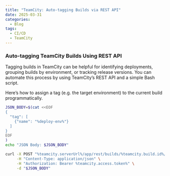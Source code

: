 ```yaml
---
title: "TeamCity: Auto-tagging Builds via REST API"
date: 2025-03-31
categories:
  - Blog
tags:
  - CI/CD
  - TeamCity
---
```


### Auto-tagging TeamCity Builds Using REST API

Tagging builds in TeamCity can be helpful for identifying deployments, grouping builds by environment, or tracking release versions. You can automate this process by using TeamCity’s REST API and a simple Bash script.

Here’s how to assign a tag (e.g. the target environment) to the current build programmatically.

```bash
JSON_BODY=$(cat <<EOF
{
  "tag": [
    {"name": "%deploy-env%"}
  ]
}
EOF
)
echo "JSON Body: $JSON_BODY"

curl -X POST "%teamcity.serverUrl%/app/rest/builds/%teamcity.build.id%/tags" \
     -H "Content-Type: application/json" \
     -H "Authorization: Bearer %teamcity.access.token%" \
     -d "$JSON_BODY"
```
